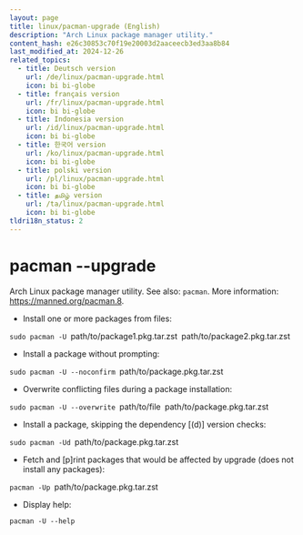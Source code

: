 ```yaml
---
layout: page
title: linux/pacman-upgrade (English)
description: "Arch Linux package manager utility."
content_hash: e26c30853c70f19e20003d2aaceecb3ed3aa8b84
last_modified_at: 2024-12-26
related_topics:
  - title: Deutsch version
    url: /de/linux/pacman-upgrade.html
    icon: bi bi-globe
  - title: français version
    url: /fr/linux/pacman-upgrade.html
    icon: bi bi-globe
  - title: Indonesia version
    url: /id/linux/pacman-upgrade.html
    icon: bi bi-globe
  - title: 한국어 version
    url: /ko/linux/pacman-upgrade.html
    icon: bi bi-globe
  - title: polski version
    url: /pl/linux/pacman-upgrade.html
    icon: bi bi-globe
  - title: தமிழ் version
    url: /ta/linux/pacman-upgrade.html
    icon: bi bi-globe
tldri18n_status: 2
---
```

# pacman --upgrade

Arch Linux package manager utility.
See also: `pacman`.
More information: <https://manned.org/pacman.8>.

- Install one or more packages from files:

`sudo pacman -U `<span class="tldr-var badge badge-pill bg-dark-lm bg-white-dm text-white-lm text-dark-dm font-weight-bold">path/to/package1.pkg.tar.zst</span>` `<span class="tldr-var badge badge-pill bg-dark-lm bg-white-dm text-white-lm text-dark-dm font-weight-bold">path/to/package2.pkg.tar.zst</span>

- Install a package without prompting:

`sudo pacman -U --noconfirm `<span class="tldr-var badge badge-pill bg-dark-lm bg-white-dm text-white-lm text-dark-dm font-weight-bold">path/to/package.pkg.tar.zst</span>

- Overwrite conflicting files during a package installation:

`sudo pacman -U --overwrite `<span class="tldr-var badge badge-pill bg-dark-lm bg-white-dm text-white-lm text-dark-dm font-weight-bold">path/to/file</span>` `<span class="tldr-var badge badge-pill bg-dark-lm bg-white-dm text-white-lm text-dark-dm font-weight-bold">path/to/package.pkg.tar.zst</span>

- Install a package, skipping the dependency [(d)] version checks:

`sudo pacman -Ud `<span class="tldr-var badge badge-pill bg-dark-lm bg-white-dm text-white-lm text-dark-dm font-weight-bold">path/to/package.pkg.tar.zst</span>

- Fetch and [p]rint packages that would be affected by upgrade (does not install any packages):

`pacman -Up `<span class="tldr-var badge badge-pill bg-dark-lm bg-white-dm text-white-lm text-dark-dm font-weight-bold">path/to/package.pkg.tar.zst</span>

- Display help:

`pacman -U --help`
